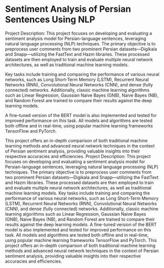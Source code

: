 # Sentiment Analysis of Persian Sentences Using NLP
Project Description: This project focuses on developing and evaluating a sentiment analysis model for Persian-language sentences, leveraging natural language processing (NLP) techniques. The primary objective is to preprocess user comments from two prominent Persian datasets—Digikala and Snapp—utilizing the FastText and Hazm libraries. These processed datasets are then employed to train and evaluate multiple neural network architectures, as well as traditional machine learning models.

Key tasks include training and comparing the performance of various neural networks, such as Long Short-Term Memory (LSTM), Recurrent Neural Networks (RNN), Convolutional Neural Networks (CNN), and dense (fully connected) networks. Additionally, classic machine learning algorithms such as Linear Regression, Gaussian Naive Bayes (GNB), Naive Bayes (NB), and Random Forest are trained to compare their results against the deep learning models.

A fine-tuned version of the BERT model is also implemented and tested for improved performance on this task. All models and algorithms are tested both offline and in real-time, using popular machine learning frameworks TensorFlow and PyTorch.

This project offers an in-depth comparison of both traditional machine learning methods and advanced neural network techniques in the context of Persian sentiment analysis, providing valuable insights into their respective accuracies and efficiencies.
Project Description: This project focuses on developing and evaluating a sentiment analysis model for Persian-language sentences, leveraging natural language processing (NLP) techniques. The primary objective is to preprocess user comments from two prominent Persian datasets—Digikala and Snapp—utilizing the FastText and Hazm libraries. These processed datasets are then employed to train and evaluate multiple neural network architectures, as well as traditional machine learning models. Key tasks include training and comparing the performance of various neural networks, such as Long Short-Term Memory (LSTM), Recurrent Neural Networks (RNN), Convolutional Neural Networks (CNN), and dense (fully connected) networks. Additionally, classic machine learning algorithms such as Linear Regression, Gaussian Naive Bayes (GNB), Naive Bayes (NB), and Random Forest are trained to compare their results against the deep learning models. A fine-tuned version of the BERT model is also implemented and tested for improved performance on this task. All models and algorithms are tested both offline and in real-time, using popular machine learning frameworks TensorFlow and PyTorch. This project offers an in-depth comparison of both traditional machine learning methods and advanced neural network techniques in the context of Persian sentiment analysis, providing valuable insights into their respective accuracies and efficiencies.


